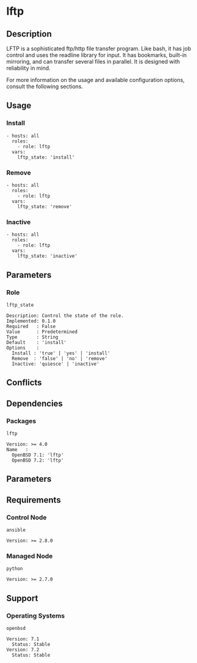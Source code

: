 # lftp

## Description

LFTP is a sophisticated ftp/http file transfer program. Like bash, it has job
control and uses the readline library for input. It has bookmarks, built-in
mirroring, and can transfer several files in parallel. It is designed with
reliability in mind.

For more information on the usage and available configuration options,
consult the following sections.

## Usage

### Install

```
- hosts: all
  roles:
    - role: lftp
  vars:
    lftp_state: 'install'
```

### Remove

```
- hosts: all
  roles:
    - role: lftp
  vars:
    lftp_state: 'remove'
```

### Inactive

```
- hosts: all
  roles:
    - role: lftp
  vars:
    lftp_state: 'inactive'
```

## Parameters

### Role

`lftp_state`

    Description: Control the state of the role.
    Implemented: 0.1.0
    Required   : False
    Value      : Predetermined
    Type       : String
    Default    : 'install'
    Options    :
      Install : 'true' | 'yes' | 'install'
      Remove  : 'false' | 'no' | 'remove'
      Inactive: 'quiesce' | 'inactive'

## Conflicts

## Dependencies

### Packages

`lftp`

    Version: >= 4.0
    Name   :
      OpenBSD 7.1: 'lftp'
      OpenBSD 7.2: 'lftp'

## Parameters

## Requirements

### Control Node

`ansible`

    Version: >= 2.8.0

### Managed Node

`python`

    Version: >= 2.7.0

## Support

### Operating Systems

`openbsd`

    Version: 7.1
      Status: Stable
    Version: 7.2
      Status: Stable
